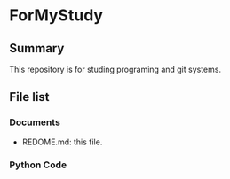 # ForMyStudy
## Summary
This repository is for studing programing and git systems.
## File list
### Documents
- REDOME.md: this file.

### Python Code

